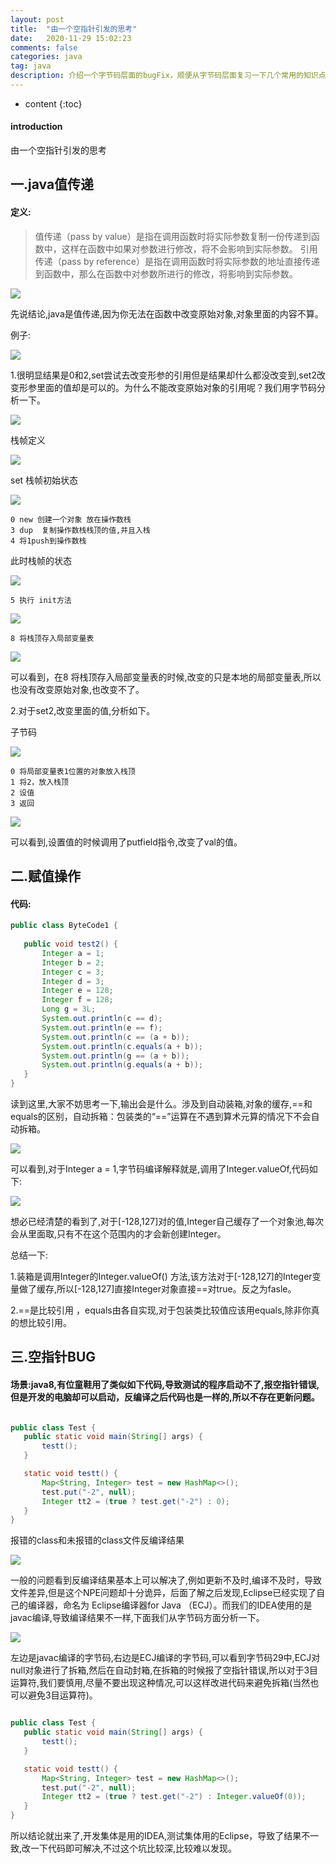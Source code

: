 ```yaml
---
layout: post
title:  "由一个空指针引发的思考"
date:   2020-11-29 15:02:23
comments: false
categories: java
tag: java
description: 介绍一个字节码层面的bugFix，顺便从字节码层面复习一下几个常用的知识点，有种豁然开朗的感觉。                                                        
---
```

* content
{:toc}
#### introduction

由一个空指针引发的思考

## 一.java值传递

#### 定义:

>值传递（pass by value）是指在调用函数时将实际参数复制一份传递到函数中，这样在函数中如果对参数进行修改，将不会影响到实际参数。 引用传递（pass by reference）是指在调用函数时将实际参数的地址直接传递到函数中，那么在函数中对参数所进行的修改，将影响到实际参数。

![](https://bo07997.github.io/myBlog/styles/images/Blog/由一个空指针引发的思考/1.png)

先说结论,java是值传递,因为你无法在函数中改变原始对象,对象里面的内容不算。

例子:

![](https://bo07997.github.io/myBlog/styles/images/Blog/由一个空指针引发的思考/2.png)

1.很明显结果是0和2,set尝试去改变形参的引用但是结果却什么都没改变到,set2改变形参里面的值却是可以的。为什么不能改变原始对象的引用呢？我们用字节码分析一下。

![](https://bo07997.github.io/myBlog/styles/images/Blog/由一个空指针引发的思考/3.png)


栈帧定义

![](https://bo07997.github.io/myBlog/styles/images/Blog/由一个空指针引发的思考/4.png)

set 栈帧初始状态

![](https://bo07997.github.io/myBlog/styles/images/Blog/由一个空指针引发的思考/5.png)

```
0 new 创建一个对象 放在操作数栈
3 dup  复制操作数栈栈顶的值,并且入栈
4 将1push到操作数栈
```
此时栈帧的状态

![](https://bo07997.github.io/myBlog/styles/images/Blog/由一个空指针引发的思考/6.png)

```
5 执行 init方法
```
![](https://bo07997.github.io/myBlog/styles/images/Blog/由一个空指针引发的思考/7.png)

```
8 将栈顶存入局部变量表
```

![](https://bo07997.github.io/myBlog/styles/images/Blog/由一个空指针引发的思考/8.png)

可以看到，在8 将栈顶存入局部变量表的时候,改变的只是本地的局部变量表,所以也没有改变原始对象,也改变不了。

2.对于set2,改变里面的值,分析如下。

子节码

![](https://bo07997.github.io/myBlog/styles/images/Blog/由一个空指针引发的思考/9.png)

```
0 将局部变量表1位置的对象放入栈顶
1 将2，放入栈顶
2 设值
3 返回
```

![](https://bo07997.github.io/myBlog/styles/images/Blog/由一个空指针引发的思考/10.png)

可以看到,设置值的时候调用了putfield指令,改变了val的值。



## 二.赋值操作

#### 代码:
 ```java
 public class ByteCode1 {
	
    public void test2() {
 		Integer a = 1;
 		Integer b = 2;
 		Integer c = 3;
 		Integer d = 3;
 		Integer e = 128;
 		Integer f = 128;
 		Long g = 3L;
 		System.out.println(c == d);
 		System.out.println(e == f);
 		System.out.println(c == (a + b));
 		System.out.println(c.equals(a + b));
 		System.out.println(g == (a + b));
 		System.out.println(g.equals(a + b));
 	}
}
 ```
 
 读到这里,大家不妨思考一下,输出会是什么。涉及到自动装箱,对象的缓存,==和equals的区别，自动拆箱：包装类的“==”运算在不遇到算术元算的情况下不会自动拆箱。
 
 ![](https://bo07997.github.io/myBlog/styles/images/Blog/由一个空指针引发的思考/11.png)

 可以看到,对于Integer a = 1,字节码编译解释就是,调用了Integer.valueOf,代码如下:
 
 ![](https://bo07997.github.io/myBlog/styles/images/Blog/由一个空指针引发的思考/12.png)
 
 想必已经清楚的看到了,对于[-128,127]对的值,Integer自己缓存了一个对象池,每次会从里面取,只有不在这个范围内的才会新创建Integer。
 
 总结一下:
 
 1.装箱是调用Integer的Integer.valueOf() 方法,该方法对于[-128,127]的Integer变量做了缓存,所以[-128,127]直接Integer对象直接==对true。反之为fasle。
 
 2.==是比较引用 ，equals由各自实现,对于包装类比较值应该用equals,除非你真的想比较引用。
 
 
 
## 三.空指针BUG

#### 场景:java8,有位童鞋用了类似如下代码,导致测试的程序启动不了,报空指针错误,但是开发的电脑却可以启动，反编译之后代码也是一样的,所以不存在更新问题。
 ```java
 
public class Test {
	public static void main(String[] args) {
		testt();
	}

	static void testt() {
		Map<String, Integer> test = new HashMap<>();
		test.put("-2", null);
		Integer tt2 = (true ? test.get("-2") : 0);
	}
}
```

报错的class和未报错的class文件反编译结果

 ![](https://bo07997.github.io/myBlog/styles/images/Blog/由一个空指针引发的思考/13.png)

一般的问题看到反编译结果基本上可以解决了,例如更新不及时,编译不及时，导致文件差异,但是这个NPE问题却十分诡异，后面了解之后发现,Eclipse已经实现了自己的编译器，命名为 Eclipse编译器for Java （ECJ）。而我们的IDEA使用的是javac编译,导致编译结果不一样,下面我们从字节码方面分析一下。

 ![](https://bo07997.github.io/myBlog/styles/images/Blog/由一个空指针引发的思考/14.png)

左边是javac编译的字节码,右边是ECJ编译的字节码,可以看到字节码29中,ECJ对null对象进行了拆箱,然后在自动封箱,在拆箱的时候报了空指针错误,所以对于3目运算符,我们要慎用,尽量不要出现这种情况,可以这样改进代码来避免拆箱(当然也可以避免3目运算符)。

 ```java
 
public class Test {
	public static void main(String[] args) {
		testt();
	}

	static void testt() {
		Map<String, Integer> test = new HashMap<>();
		test.put("-2", null);
		Integer tt2 = (true ? test.get("-2") : Integer.valueOf(0));
	}
}
```

所以结论就出来了,开发集体是用的IDEA,测试集体用的Eclipse，导致了结果不一致,改一下代码即可解决,不过这个坑比较深,比较难以发现。
     